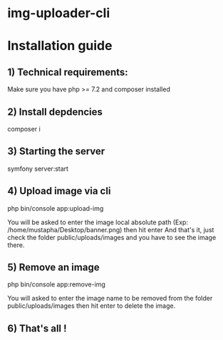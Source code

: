 # img-uploader-cli
# Installation guide

## 1) Technical requirements:
  Make sure you have php >= 7.2 and composer installed 

## 2) Install depdencies
  composer i
  
## 3) Starting the server 
  symfony server:start
  
## 4) Upload image via cli
  php bin/console app:upload-img 
  
  You will be asked to enter the image local absolute path (Exp: /home/mustapha/Desktop/banner.png) then hit enter
  And that's it, just check the folder public/uploads/images and you have to see the image there.
  
## 5) Remove an image 
  php bin/console app:remove-img 
  
  You will asked to enter the image name to be removed from the folder public/uploads/images then hit enter to delete the image.
  
## 6) That's all !
